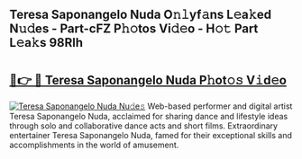 ## Teresa Saponangelo Nuda O𝚗𝚕yf𝚊ns L𝚎a𝚔ed N𝚞𝚍es - Part-cFZ P𝚑𝚘tos Vi𝚍𝚎o - H𝚘𝚝 Part L𝚎a𝚔s 98Rlh

# <h2><a href="http://kfan23g.oniu.top/?m=Teresa+Saponangelo+Nuda">🔗👉 🔴 Teresa Saponangelo Nuda P𝚑ot𝚘𝚜 V𝚒d𝚎o</a></h2>

[![Teresa Saponangelo Nuda Nu𝚍e𝚜](https://i.imgur.com/0qMVB7G.gif)](http://kfan23g.oniu.top/?m=Teresa+Saponangelo+Nuda)
Web-based performer and digital artist Teresa Saponangelo Nuda, acclaimed for sharing dance and lifestyle ideas through solo and collaborative dance acts and short films. Extraordinary entertainer Teresa Saponangelo Nuda, famed for their exceptional skills and accomplishments in the world of amusement.  
